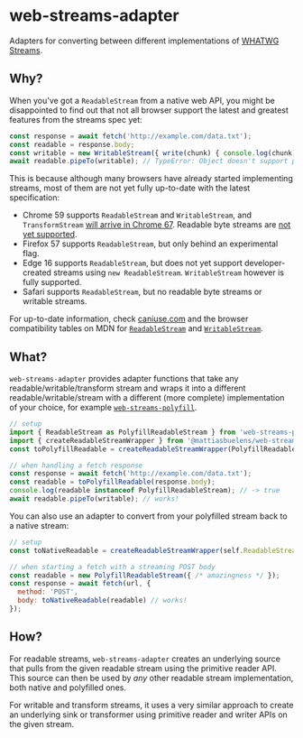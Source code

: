 # web-streams-adapter
Adapters for converting between different implementations of [WHATWG Streams][spec].

## Why?
When you've got a `ReadableStream` from a native web API, you might be disappointed to find out
that not all browser support the latest and greatest features from the streams spec yet:
```js
const response = await fetch('http://example.com/data.txt');
const readable = response.body;
const writable = new WritableStream({ write(chunk) { console.log(chunk) } });
await readable.pipeTo(writable); // TypeError: Object doesn't support property or method 'pipeTo'
```

This is because although many browsers have already started implementing streams,
most of them are not yet fully up-to-date with the latest specification:
* Chrome 59 supports `ReadableStream` and `WritableStream`,
  and `TransformStream` [will arrive in Chrome 67][ts-chrome-status].
  Readable byte streams are [not yet supported][byte-stream-chrome-bug].
* Firefox 57 supports `ReadableStream`, but only behind an experimental flag.
* Edge 16 supports `ReadableStream`, but does not yet support developer-created streams using `new ReadableStream`.
  `WritableStream` however is fully supported.
* Safari supports `ReadableStream`, but no readable byte streams or writable streams.

For up-to-date information, check [caniuse.com][caniuse]
and the browser compatibility tables on MDN for [`ReadableStream`][rs-compat] and [`WritableStream`][ws-compat].

## What?
`web-streams-adapter` provides adapter functions that take any readable/writable/transform stream
and wraps it into a different readable/writable/stream with a different (more complete) implementation of your choice,
for example [`web-streams-polyfill`][creatorrr-polyfill].
```js
// setup
import { ReadableStream as PolyfillReadableStream } from 'web-streams-polyfill';
import { createReadableStreamWrapper } from '@mattiasbuelens/web-streams-adapter';
const toPolyfillReadable = createReadableStreamWrapper(PolyfillReadableStream);

// when handling a fetch response
const response = await fetch('http://example.com/data.txt');
const readable = toPolyfillReadable(response.body);
console.log(readable instanceof PolyfillReadableStream); // -> true
await readable.pipeTo(writable); // works!
```

You can also use an adapter to convert from your polyfilled stream back to a native stream:
```js
// setup
const toNativeReadable = createReadableStreamWrapper(self.ReadableStream);

// when starting a fetch with a streaming POST body
const readable = new PolyfillReadableStream({ /* amazingness */ });
const response = await fetch(url, {
  method: 'POST',
  body: toNativeReadable(readable) // works!
});
```

## How?
For readable streams, `web-streams-adapter` creates an underlying source that pulls from the given readable stream
using the primitive reader API. This source can then be used by *any* other readable stream implementation,
both native and polyfilled ones.

For writable and transform streams, it uses a very similar approach to create an underlying sink or transformer
using primitive reader and writer APIs on the given stream.

[spec]: https://streams.spec.whatwg.org/
[ts-chrome-status]: https://www.chromestatus.com/feature/5466425791610880
[byte-stream-chrome-bug]: https://bugs.chromium.org/p/chromium/issues/detail?id=614302
[caniuse]: https://www.caniuse.com/#feat=streams
[rs-compat]: https://developer.mozilla.org/en-US/docs/Web/API/ReadableStream#Browser_Compatibility
[ws-compat]: https://developer.mozilla.org/en-US/docs/Web/API/WritableStream#Browser_Compatibility
[creatorrr-polyfill]: https://github.com/creatorrr/web-streams-polyfill
